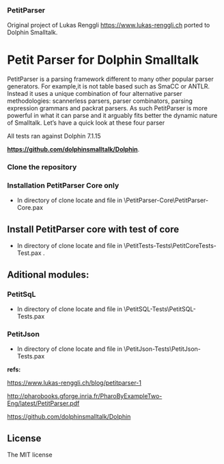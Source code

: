 ### PetitParser

Original project of Lukas Renggli https://www.lukas-renggli.ch ported to Dolphin Smalltalk.

# Petit Parser for Dolphin Smalltalk

PetitParser is a parsing framework different to many other popular parser generators.
For example,it is not table based such as SmaCC or ANTLR.
Instead it uses a unique combination of four alternative parser methodologies: scannerless parsers,
parser combinators, parsing expression grammars and packrat parsers.
As such PetitParser is more powerful in what it can parse and it arguably fits better the dynamic
nature of Smalltalk.
Let’s have a quick look at these four parser
 
 
 All tests ran against Dolphin 7.1.15
 
**https://github.com/dolphinsmalltalk/Dolphin**.

### Clone the repository 


### Installation PetitParser Core only

- In directory of clone locate and file in  \PetitParser-Core\PetitParser-Core.pax


## Install PetitParser core with test of core
- In directory of clone locate and file in   \PetitTests-Tests\PetitCoreTests-Test.pax .




## Aditional modules:

### PetitSqL 
- In directory of clone locate and file in   \PetitSQL-Tests\PetitSQL-Tests.pax 

### PetitJson
- In directory of clone locate and file in   \PetitJson-Tests\PetitJson-Tests.pax



**refs:**

https://www.lukas-renggli.ch/blog/petitparser-1

http://pharobooks.gforge.inria.fr/PharoByExampleTwo-Eng/latest/PetitParser.pdf

https://github.com/dolphinsmalltalk/Dolphin


## License
The MIT license
